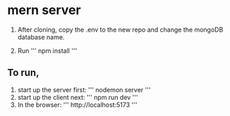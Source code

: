 # mern server

1. After cloning, copy the .env to the new repo and change the mongoDB database name.

2. Run 
'''
npm install
'''

## To run,

1. start up the server first:
'''
nodemon server
'''
2. start up the client next:
'''
npm run dev
'''
3. In the browser:
'''
http://localhost:5173
'''


